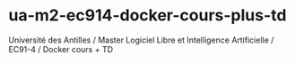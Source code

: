 # ua-m2-ec914-docker-cours-plus-td
Université des Antilles / Master Logiciel Libre et Intelligence Artificielle / EC91-4 / Docker  cours + TD

